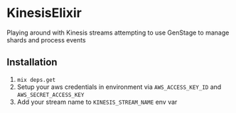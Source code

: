 # KinesisElixir

Playing around with Kinesis streams attempting to use GenStage to manage shards and process events

## Installation

1. `mix deps.get`
2. Setup your aws credentials in environment via `AWS_ACCESS_KEY_ID` and `AWS_SECRET_ACCESS_KEY`
3. Add your stream name to `KINESIS_STREAM_NAME` env var
